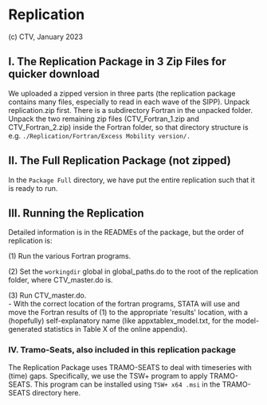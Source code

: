 # Replication

(c) CTV, January 2023 




## I. The Replication Package in 3 Zip Files for quicker download

We uploaded a zipped version in three parts (the replication package contains many files, especially to read in each wave of the SIPP). Unpack replication.zip first. There is a subdirectory Fortran in the unpacked folder. Unpack the two remaining zip files  (CTV_Fortran_1.zip and CTV_Fortran_2.zip) inside the Fortran folder, so that directory structure is e.g. `./Replication/Fortran/Excess Mobility version/.`  

   
## II. The Full Replication Package (not zipped)    

In the `Package Full` directory, we have put the entire replication such that it is ready to run. 

## III. Running the Replication

Detailed information is in the READMEs of the package, but the order of replication is: 

(1) Run the various Fortran programs.

(2) Set the `workingdir` global in global_paths.do to the root of the replication folder, where CTV_master.do is.

(3) Run CTV_master.do.  
    -  With the correct location of the fortran programs, STATA will use and move the Fortran results of (1) to the appropriate 'results' location, with a (hopefully) self-explanatory name (like appxtablex_model.txt, for the model-generated statistics in Table X of the online appendix). 


### IV. Tramo-Seats, also included in this replication package

The Replication Package uses TRAMO-SEATS to deal with timeseries with (time) gaps. Specifically, we use the TSW+ program to apply TRAMO-SEATS. This program can be installed using `TSW+ x64 .msi` in the TRAMO-SEATS directory here. 
